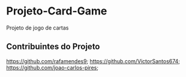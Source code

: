 # Projeto-Card-Game
Projeto de jogo de cartas

## Contribuintes do Projeto

https://github.com/rafamendes9;
https://github.com/VictorSantos674;
https://github.com/joao-carlos-pires;